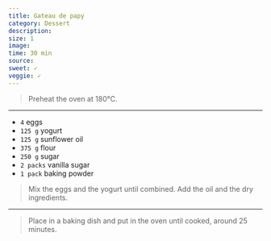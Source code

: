 ```yaml
---
title: Gateau de papy
category: Dessert
description:
size: 1
image:
time: 30 min
source:
sweet: ✓
veggie: ✓
---
```


> Preheat the oven at 180°C.

---

* `4` eggs
* `125 g` yogurt
* `125 g` sunflower oil
* `375 g` flour
* `250 g` sugar
* `2 packs` vanilla sugar
* `1 pack` baking powder

> Mix the eggs and the yogurt until combined. Add the oil and the dry ingredients.

---

> Place in a baking dish and put in the oven until cooked, around 25 minutes.